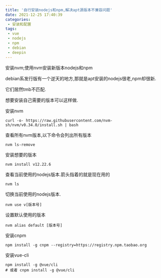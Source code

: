 ```yaml
---
title: '自行安装nodejs和npm,解决apt源版本不兼容问题'
date: 2021-12-25 17:40:39
categories:
 - 安装和配置
tags:
 - vue
 - nodejs
 - npm
 - debian
 - deepin
---
```


安装nvm;使用nvm安装新版本nodejs和npm

<!-- more -->

debian系发行版有一个逆天的地方,那就是apt安装的nodejs很老,npm却很新.

它们居然tmb不匹配.

想要安装自己需要的版本可以这样做.

安装nvm

```shell
curl -o- https://raw.githubusercontent.com/nvm-sh/nvm/v0.34.0/install.sh | bash
```

查看所有nvm版本,以下命令会列出所有版本

```shell
nvm ls-remove
```

安装想要的版本

```shell
nvm install v12.22.6
```

查看当前使用的nodejs版本.箭头指着的就是现在用的

```shell
nvm ls
```

切换当前使用的nodejs版本.

```shell
nvm use v[版本号]
```

设置默认使用的版本

```shell
nvm alias default [版本号]
```

安装cnpm

```shell
npm install -g cnpm --registry=https://registry.npm.taobao.org
```

安装vue-cli

```shell
npm install -g @vue/cli
# 或者 cnpm install -g @vue/cli
```